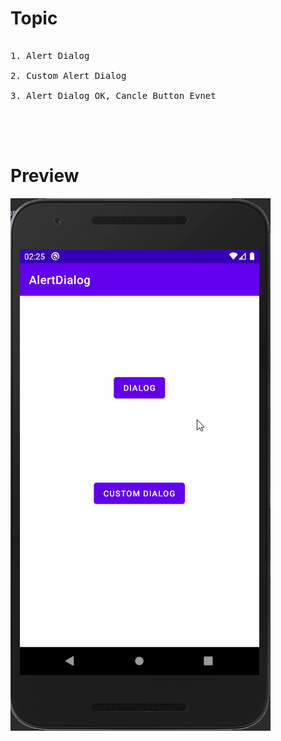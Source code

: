# Topic

<pre>

1. Alert Dialog

2. Custom Alert Dialog

3. Alert Dialog OK, Cancle Button Evnet

</pre>

<br><br>

# Preview

![preview](preview.gif)
